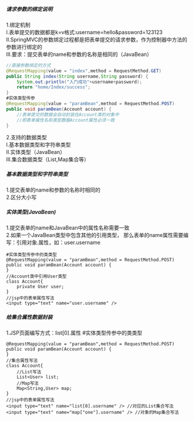 ##### 请求参数的绑定说明
1.绑定机制<br/>
I.表单提交的数据都是k=v格式:username=hello&password=123123<br/>
II.SpringMVC的参数绑定过程都是把表单提交的请求参数，作为控制器中方法的参数进行绑定的<br/>
III.要求：提交表单的name和参数的名称是相同的（JavaBean）<br/>
```java
//直接参数绑定的方式
@RequestMapping(value = "index",method = RequestMethod.GET)
public String index(String username,String password) {
    System.out.println("入门成功"+username+password);
    return "home/Index/success";
}
#实体类型传参
@RequestMapping(value = "paramBean",method = RequestMethod.POST)
public void paramBean(Account account) {
    //表单提交的数据会自动封装在Account类的对象中
    //即表单属性名和类型数据Account属性必须一致
}
```
2.支持的数据类型<br/>
   I.基本数据类型和字符串类型<br/>
   II.实体类型（JavaBean）<br/>
   III.集合数据类型（List,Map集合等）<br/>
##### 基本数据类型和字符串类型
1.提交表单的name和参数的名称时相同的<br/>
2.区分大小写

##### 实体类型(JavaBean)
1.提交表单的name和JavaBean中的属性名称需要一致<br/>
2.如果一个JavaBean类型中包含其他的引用类型，
  那么表单的name属性需要编写：引用对象.属性，如：user.username
```
#实体类型传参中的类类型
@RequestMapping(value = "paramBean",method = RequestMethod.POST)
public void paramBean(Account account) {
}
//Account类中引用User类型
class Account{
    private User user;
}
//jsp中的表单属性写法
<input type="text" name="user.username" />
```

##### 给集合属性数据封装
1.JSP页面编写方式：list[0].属性
#实体类型传参中的类类型
```
@RequestMapping(value = "paramBean",method = RequestMethod.POST)
public void paramBean(Account account) {
}
//集合属性写法
class Account{
    //List写法
    List<User> list;
    //Map写法
    Map<String,User> map;
}
//jsp中的表单属性写法
<input type="text" name="list[0].username" /> //对应的List集合写法
<input type="text" name="map["one"].username" /> //对象的Map集合写法
```